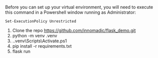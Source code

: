 Before you can set up your virtual environment, you will need to execute this command in a Powershell window running as Administrator:

`Set-ExecutionPolicy Unrestricted`

1. Clone the repo https://github.com/innomadic/flask_demo.git
2. python -m venv .venv
3. .\.venv\Scripts\Activate.ps1
4. pip install -r requirements.txt
5. flask run